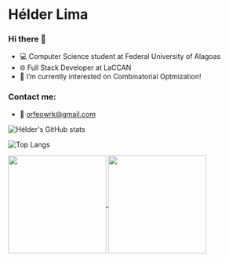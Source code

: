 # Hélder Lima

### Hi there 👋
- 💻 Computer Science student at Federal University of Alagoas
- 🌐 Full Stack Developer at LaCCAN
- 🔭 I’m currently interested on Combinatorial Optmization!

### Contact me:
- 📧 orfeowrk@gmail.com

![Hélder's GitHub stats](https://github-readme-stats.vercel.app/api?username=heldaolima&show=prs_merged,prs_merged_percentage&show_icons=true&theme=radical)

![Top Langs](https://github-readme-stats.vercel.app/api/top-langs/?username=heldaolima&layout=compact&theme=radical)

<a href="https://github.com/anuraghazra/github-readme-stats">
  <img height=200 align="center" src="https://github-readme-stats.vercel.app/api?username=heldaolima&show=prs_merged,prs_merged_percentage&show_icons=true&theme=radical" />
</a>
<a href="https://github.com/anuraghazra/convoychat">
  <img height=200 align="center" src="https://github-readme-stats.vercel.app/api/top-langs?username=heldaolima&layout=compact&langs_count=8&card_width=320&theme=radical" />
</a>
<!--
**heldaolima/heldaolima** is a ✨ _special_ ✨ repository because its `README.md` (this file) appears on your GitHub profile.

Here are some ideas to get you started:

- 🔭 I’m currently working on ...
- 🌱 I’m currently learning ...
- 👯 I’m looking to collaborate on ...
- 🤔 I’m looking for help with ...
- 💬 Ask me about ...
- 📫 How to reach me: ...
- 😄 Pronouns: ...
- ⚡ Fun fact: ...
-->
